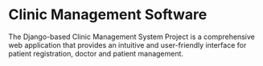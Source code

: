 # Clinic Management Software 
 The Django-based Clinic Management System Project is a comprehensive web application that provides an intuitive and user-friendly interface for patient registration, doctor and patient management.
